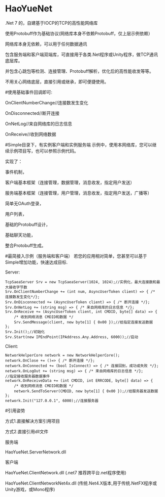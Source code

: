 # HaoYueNet

.Net 7 的，自建基于IOCP的TCP的高性能网络库

使用Protobuff作为基础协议(网络库本身不依赖Protobuff，仅上层示例依赖）

网络库本身无依赖，可以用于任何数据通讯

包含服务端和客户端双端库，可直接用于各类.Net程序或Unity程序，做TCP通讯底层库。

并包含心跳包等检测、连接管理、Protobuff解析，优化后的高性能收发等等。

不用关心网络底层，直接引用或继承，即可便捷使用。

#使用基础事件回调即可:

OnClientNumberChange//连接数发生变化

OnDisconnected//断开连接

OnNetLog//来自网络库的日志信息

OnReceive//收到网络数据

#Simple目录下，有实例客户端和实例服务端
示例中，使用本网络库，您可以继续示例项目写，也可以参照示例代码。

实现了：

事件机制，

客户端基本框架（连接管理，数据管理，消息收发，指定用户发送）

服务端基本框架（连接管理，用户管理，消息收发，指定用户发送，广播等）

简单无OAuth登录，

用户列表，

基础的Protobuff设计，

基础聊天功能，

整合Protobuff生成。

#最简接入示例（服务端和客户端）
若您的应用相对简单，您甚至可以基于Simple增加功能，快速达成目标.

Server:

```
TcpSaeaServer Srv = new TcpSaeaServer(1024, 1024);//实例化，最大连接数和最大接收字节数
Srv.OnClientNumberChange += (int num, AsyncUserToken client) => { /* 连接数发生变化*/};
Srv.OnDisconnected += (AsyncUserToken client) => { /* 断开连接 */};
Srv.OnNetLog += (string msg) => { /* 来自网络库的日志信息 */};
Srv.OnReceive += (AsyncUserToken client, int CMDID, byte[] data) => {
    /* 收到网络消息 CMDID和数据 */
    Srv.SendMessage(client, new byte[1] { 0x00 });//给指定连接发送数据
};
Srv.Init();//初始化
Srv.Start(new IPEndPoint(IPAddress.Any.Address, 6000));//启动
```


Client:

```
NetworkHelperCore network = new NetworkHelperCore();
network.OnClose += ()=> { /* 断开连接 */}; 
network.OnConnected += (bool IsConnect) => { /* 连接回到，成功或失败 */};
network.OnLogOut += (string msg) => { /* 来自网络库的日志信息 */};
//指定接收服务器数据事件
network.OnReceiveData += (int CMDID, int ERRCODE, byte[] data) => {
    /* 收到网络消息 CMDID和数据 */
    network.SendToServer(CMDID, new byte[1] { 0x00 });//给服务器发送数据
};
network.Init("127.0.0.1", 6000);//连接服务器
```


#引用姿势

方式1.直接解决方案引用项目

方式2.直接引用dll文件

服务端

HaoYueNet.ServerNetwork.dll 

客户端

HaoYueNet.ClientNetwork.dll (.net7 推荐跨平台.net程序使用)

HaoYueNet.ClientNetworkNet4x.dll (传统.Net4.X版本,用于传统.NetFX程序或Unity游戏，或Mono程序)
